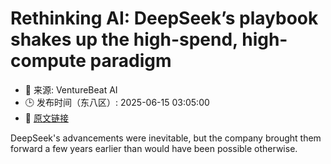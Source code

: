# Rethinking AI: DeepSeek’s playbook shakes up the high-spend, high-compute paradigm
- 📅 来源: VentureBeat AI
- 🕒 发布时间（东八区）: 2025-06-15 03:05:00
- 🔗 [原文链接](https://venturebeat.com/ai/rethinking-ai-deepseeks-playbook-shakes-up-the-high-spend-high-compute-paradigm/)

DeepSeek's advancements were inevitable, but the company brought them forward a few years earlier than would have been possible otherwise.